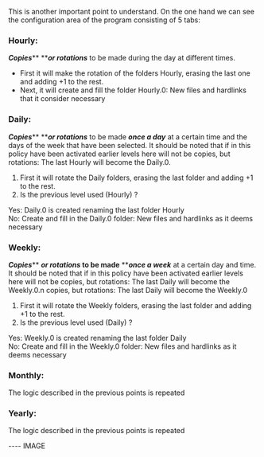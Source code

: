 This is another important point to understand. On the one hand we can see the configuration area of the program consisting of 5 tabs:

### Hourly:

_**Copies**_** **_**or rotations**_ to be made during the day at different times.

* First it will make the rotation of the folders Hourly, erasing the last one and adding +1 to the rest.
* Next, it will create and fill the folder Hourly.0: New files and hardlinks that it consider necessary

### Daily:

_**Copies**_** **_**or rotations**_ to be made _**once a day**_ at a certain time and the days of the week that have been selected. It should be noted that if in this policy have been activated earlier levels here will not be copies, but rotations: The last Hourly will become the Daily.0.

1. First it will rotate the Daily folders, erasing the last folder and adding +1 to the rest.
2. Is the previous level used \(Hourly\) ? 

Yes: Daily.0 is created renaming the last folder Hourly  
No: Create and fill in the Daily.0 folder: New files and hardlinks as it deems necessary

### Weekly:

_**Copies**_** **_**or rotations**_ to be made** **_**once a week**_ at a certain day and time. It should be noted that if in this policy have been activated earlier levels here will not be copies, but rotations: The last Daily will become the Weekly.0.n copies, but rotations: The last Daily will become the Weekly.0

1. First it will rotate the Weekly folders, erasing the last folder and adding +1 to the rest.
2. Is the previous level used \(Daily\) ? 

Yes: Weekly.0 is created renaming the last folder Daily  
No: Create and fill in the Weekly.0 folder: New files and hardlinks as it deems necessary

### Monthly:

The logic described in the previous points is repeated

### Yearly:

The logic described in the previous points is repeated



---- IMAGE









